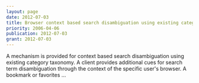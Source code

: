 ```yaml
---
layout: page
date: 2012-07-03
title: Browser context based search disambiguation using existing category taxonomy
priority: 2006-04-06
publication: 2012-07-03
grant: 2012-07-03
---
```

A mechanism is provided for context based search disambiguation using existing category taxonomy. A client provides additional cues for search term disambiguation through the context of the specific user's browser. A bookmark or favorites …